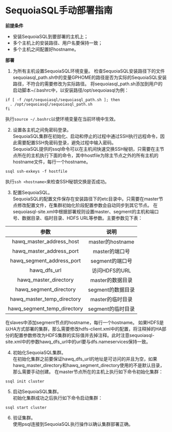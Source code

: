 SequoiaSQL手动部署指南
=================

**前提条件**

- 安装SequoiaSQL到要部署的主机上；
- 多个主机上的安装路径、用户名要保持一致；
- 多个主机之间配置好hostname。

**部署**

1. 为所有主机设置SequoiaSQL环境变量。
检查SequoiaSQL安装路径下的文件sequoiasql_path.sh中的变量GPHOME的路径是否为实际的SequoiaSQL安装路径，不符合的需要修改为实际路径。
将sequoiasql_path.sh添加到用户的启动脚本~/.bashrc中，以安装路径/opt/sequoiasql为例：
  ```
  if [ -f /opt/sequoiasql/sequoiasql_path.sh ]; then
    . /opt/sequoiasql/sequoiasql_path.sh
  fi
  ```
执行```source ~/.bashrc```以使环境变量在当前环境中生效。

2. 设置各主机之间免密码登录。  
SequoiaSQL集群在初始化、启动和停止的过程中通过SSH执行远程命令，因此需要配置SSH免密码登录，避免过程中输入密码。  
SequoiaSQL提供的ssql命令可以在主机间快速交换SSH秘钥，只需要在主节点所在的主机执行下面的命令，其中hostfile为除主节点之外的所有主机的hostname文件，每行一个hostname。
  ```
  ssql ssh-exkeys -f hostfile
  ```
执行```ssh <hostname>```来检查SSH秘钥交换是否成功。

3. 配置SequoiaSQL。  
SequoiaSQL的配置文件保存在安装路径下的etc目录中。只需要在master节点修改配置文件，在集群初始化阶段配置参数会自动同步到其它节点。
在sequoiasql-site.xml中根据部署规则设置master、segment的主机和端口号、数据目录、临时目录、HDFS URL等参数。主要参数见下表：

  | 参数 | 说明 |
  | :--: | :--: |
  | hawq_master_address_host | master的hostname |
  | hawq_master_address_port | master的端口号 |
  | hawq_segment_address_port | segment的端口号 |
  | hawq_dfs_url | 访问HDFS的URL |
  | hawq_master_directory | master的数据目录 |
  | hawq_segment_directory | segment的数据目录 |
  | hawq_master_temp_directory | master的临时目录 |
  | hawq_segment_temp_directory | segment的临时目录 |  
在slaves中添加segment节点的hostname，每行一个hostname。
如果HDFS是以HA方式部署的集群，那么需要修改hdfs-client.xml中的配置，将注释掉的HA部分的配置参数修改为HDFS集群的实际值并去掉注释。此时注意sequoiasql-site.xml中的参数hawq_dfs_url中的url要与dfs.nameservices保持一致。

4. 初始化SequoiaSQL集群。  
在初始化集群之前要保证hawq_dfs_url的地址是可访问的并且为空，如果hawq_master_directory和hawq_segment_directory使用的不是默认目录，那么需要手动创建。
在master节点所在的主机上执行如下命令初始化集群：
  ```
  ssql init cluster
  ```

5. 启动SequoiaSQL集群。  
初始化集群成功之后执行如下命令启动集群：
  ```
  ssql start cluster
  ```

6. 验证集群。  
使用psql连接到SequoiaSQL执行操作以确认集群部署正确。
